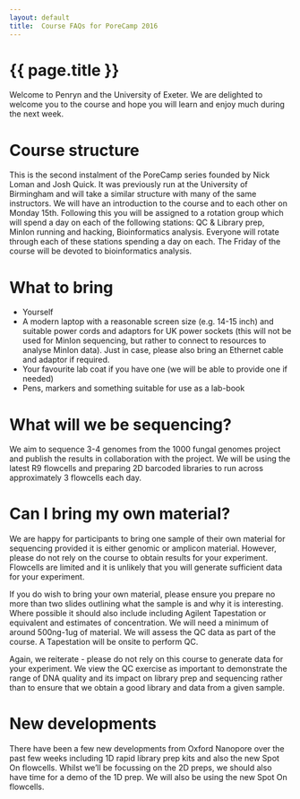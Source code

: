 ```yaml
---
layout: default
title:  Course FAQs for PoreCamp 2016
---
```


# {{ page.title }}

Welcome to Penryn and the University of Exeter. We are delighted to welcome you to the
course and hope you will learn and enjoy much during the next week.

# Course structure

This is the second instalment of the PoreCamp series founded by Nick Loman and Josh
Quick. It was previously run at the University of Birmingham and will take a similar
structure with many of the same instructors. We will have an introduction to the
course and to each other on Monday 15th. Following this you will be assigned to a
rotation group which will spend a day on each of the following stations: QC & Library
prep, MinIon running and hacking, Bioinformatics analysis. Everyone will rotate
through each of these stations spending a day on each. The Friday of the course will
be devoted to bioinformatics analysis.

# What to bring

- Yourself
- A modern laptop with a reasonable screen size (e.g. 14-15 inch) and suitable power
cords and adaptors for UK power sockets (this will not be used for MinIon sequencing,
but rather to connect to resources to analyse MinIon data). Just in case, please also
bring an Ethernet cable and adaptor if required.
- Your favourite lab coat if you have one (we will be able to provide one if needed)
- Pens, markers and something suitable for use as a lab-book

# What will we be sequencing?

We aim to sequence 3-4 genomes from the 1000 fungal genomes project and publish the
results in collaboration with the project. We will be using the latest R9 flowcells
and preparing 2D barcoded libraries to run across approximately 3 flowcells each day.

# Can I bring my own material?

We are happy for participants to bring one sample of their own material for sequencing
provided it is either genomic or amplicon material. However, please do not rely on the
course to obtain results for your experiment. Flowcells are limited and it is unlikely
that you will generate sufficient data for your experiment.

If you do wish to bring your own material, please ensure you prepare no more than two
slides outlining what the sample is and why it is interesting. Where possible it should
also include including Agilent Tapestation or equivalent and estimates of
concentration. We will need a minimum of around 500ng-1ug of material. We will assess
the QC data as part of the course. A Tapestation will be onsite to perform QC.

Again, we reiterate - please do not rely on this course to generate data for your
experiment. We view the QC exercise as important to demonstrate the range of DNA
quality and its impact on library prep and sequencing rather than to ensure that we
obtain a good library and data from a given sample.

# New developments

There have been a few new developments from Oxford Nanopore over the past few weeks
including 1D rapid library prep kits and also the new Spot On flowcells. Whilst
we’ll be focussing on the 2D preps, we should also have time for a demo of the 1D
prep. We will also be using the new Spot On flowcells.
